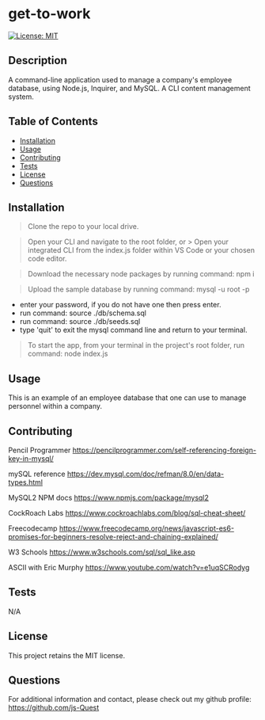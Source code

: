
  # get-to-work
  [![License: MIT](https://img.shields.io/badge/License-MIT-yellow.svg)](https://opensource.org/licenses/MIT)

  ## Description
  A command-line application used to manage a company's employee database, using Node.js, Inquirer, and MySQL.  A CLI content management system.

  ## Table of Contents
  - [Installation](#installation)
  - [Usage](#usage)
  - [Contributing](#contributing)
  - [Tests](#tests)
  - [License](#license)
  - [Questions](#questions)

  ## Installation
  > Clone the repo to your local drive.  

  > Open your CLI and navigate to the root folder, or 
      > Open your integrated CLI from the index.js folder within VS Code or your chosen  code editor.  

  > Download the necessary node packages by running command: npm i  

  > Upload the sample database by running command: mysql -u root -p
  - enter your password, if you do not have one then press enter.  
  - run command: source ./db/schema.sql  
  - run command: source ./db/seeds.sql  
  - type 'quit' to exit the mysql command line and return to your terminal.  

  > To start the app, from your terminal in the project's root folder, run command: node index.js

  
  ## Usage
  This is an example of an employee database that one can use to manage personnel within a company.
  
  ## Contributing
  
Pencil Programmer
https://pencilprogrammer.com/self-referencing-foreign-key-in-mysql/

mySQL reference 
https://dev.mysql.com/doc/refman/8.0/en/data-types.html

MySQL2 NPM docs
https://www.npmjs.com/package/mysql2

CockRoach Labs
https://www.cockroachlabs.com/blog/sql-cheat-sheet/

Freecodecamp
https://www.freecodecamp.org/news/javascript-es6-promises-for-beginners-resolve-reject-and-chaining-explained/

W3 Schools
https://www.w3schools.com/sql/sql_like.asp

ASCII with Eric Murphy
https://www.youtube.com/watch?v=e1uqSCRodyg

  ## Tests
  N/A

  ## License
  This project retains the MIT license.

  ## Questions
  For additional information and contact, please check out my github profile:  
  https://github.com/js-Quest

  
  